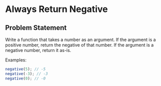 # Always Return Negative

## Problem Statement

Write a function that takes a number as an argument. If the argument is a positive number, return the negative of that number. If the argument is a negative number, return it as-is.

Examples:

```js
negative(5); // -5
negative(-3); // -3
negative(0); // -0
```
